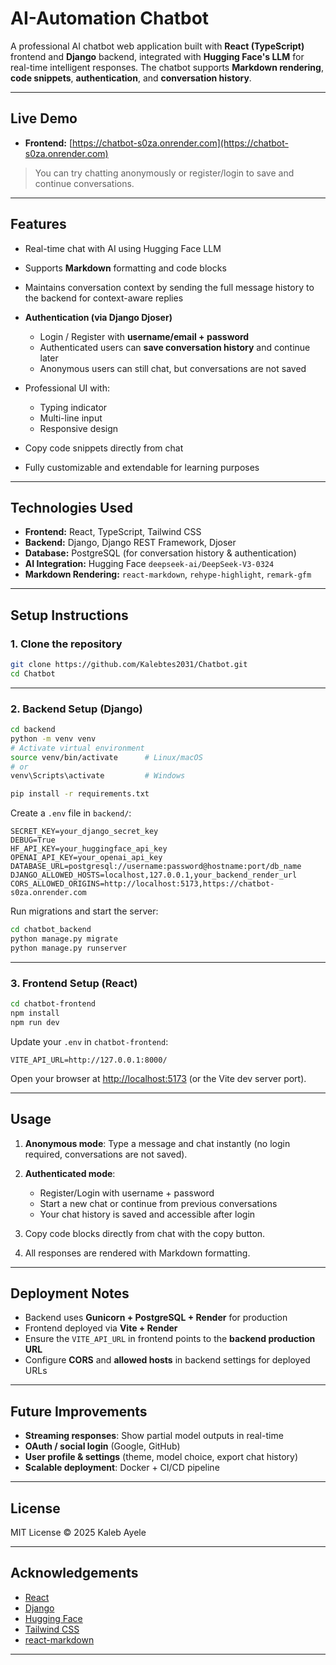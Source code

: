 # AI-Automation Chatbot

A professional AI chatbot web application built with **React (TypeScript)** frontend and **Django** backend, integrated with **Hugging Face's LLM** for real-time intelligent responses. The chatbot supports **Markdown rendering**, **code snippets**, **authentication**, and **conversation history**.

---

## Live Demo

* **Frontend:** [https://chatbot-s0za.onrender.com](https://chatbot-s0za.onrender.com)

> You can try chatting anonymously or register/login to save and continue conversations.

---

## Features

* Real-time chat with AI using Hugging Face LLM
* Supports **Markdown** formatting and code blocks
* Maintains conversation context by sending the full message history to the backend for context-aware replies
* **Authentication (via Django Djoser)**

  * Login / Register with **username/email + password**
  * Authenticated users can **save conversation history** and continue later
  * Anonymous users can still chat, but conversations are not saved
* Professional UI with:

  * Typing indicator
  * Multi-line input
  * Responsive design
* Copy code snippets directly from chat
* Fully customizable and extendable for learning purposes

---

## Technologies Used

* **Frontend:** React, TypeScript, Tailwind CSS
* **Backend:** Django, Django REST Framework, Djoser
* **Database:** PostgreSQL (for conversation history & authentication)
* **AI Integration:** Hugging Face `deepseek-ai/DeepSeek-V3-0324`
* **Markdown Rendering:** `react-markdown`, `rehype-highlight`, `remark-gfm`

---

## Setup Instructions

### 1. Clone the repository

```bash
git clone https://github.com/Kalebtes2031/Chatbot.git
cd Chatbot
```

---

### 2. Backend Setup (Django)

```bash
cd backend
python -m venv venv
# Activate virtual environment
source venv/bin/activate      # Linux/macOS
# or
venv\Scripts\activate         # Windows

pip install -r requirements.txt
```

Create a `.env` file in `backend/`:

```env
SECRET_KEY=your_django_secret_key
DEBUG=True
HF_API_KEY=your_huggingface_api_key
OPENAI_API_KEY=your_openai_api_key
DATABASE_URL=postgresql://username:password@hostname:port/db_name
DJANGO_ALLOWED_HOSTS=localhost,127.0.0.1,your_backend_render_url
CORS_ALLOWED_ORIGINS=http://localhost:5173,https://chatbot-s0za.onrender.com
```

Run migrations and start the server:

```bash
cd chatbot_backend
python manage.py migrate
python manage.py runserver
```

---

### 3. Frontend Setup (React)

```bash
cd chatbot-frontend
npm install
npm run dev
```

Update your `.env` in `chatbot-frontend`:

```env
VITE_API_URL=http://127.0.0.1:8000/
```

Open your browser at [http://localhost:5173](http://localhost:5173) (or the Vite dev server port).

---

## Usage

1. **Anonymous mode**: Type a message and chat instantly (no login required, conversations are not saved).
2. **Authenticated mode**:

   * Register/Login with username + password
   * Start a new chat or continue from previous conversations
   * Your chat history is saved and accessible after login
3. Copy code blocks directly from chat with the copy button.
4. All responses are rendered with Markdown formatting.

---

## Deployment Notes

* Backend uses **Gunicorn + PostgreSQL + Render** for production
* Frontend deployed via **Vite + Render**
* Ensure the `VITE_API_URL` in frontend points to the **backend production URL**
* Configure **CORS** and **allowed hosts** in backend settings for deployed URLs

---

## Future Improvements

* **Streaming responses**: Show partial model outputs in real-time
* **OAuth / social login** (Google, GitHub)
* **User profile & settings** (theme, model choice, export chat history)
* **Scalable deployment**: Docker + CI/CD pipeline

---

## License

MIT License © 2025 Kaleb Ayele

---

## Acknowledgements

* [React](https://reactjs.org/)
* [Django](https://www.djangoproject.com/)
* [Hugging Face](https://huggingface.co/)
* [Tailwind CSS](https://tailwindcss.com/)
* [react-markdown](https://github.com/remarkjs/react-markdown)

---

